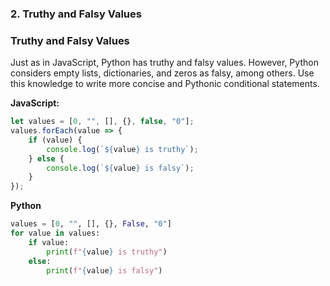 
### 2. Truthy and Falsy Values

### Truthy and Falsy Values
Just as in JavaScript, Python has truthy and falsy values. However, Python considers empty lists, dictionaries, and zeros as falsy, among others. Use this knowledge to write more concise and Pythonic conditional statements.

**JavaScript:**
```javascript
let values = [0, "", [], {}, false, "0"];
values.forEach(value => {
    if (value) {
        console.log(`${value} is truthy`);
    } else {
        console.log(`${value} is falsy`);
    }
});
```

**Python**
```python
values = [0, "", [], {}, False, "0"]
for value in values:
    if value:
        print(f"{value} is truthy")
    else:
        print(f"{value} is falsy")
```
